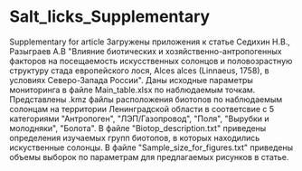 # Salt_licks_Supplementary
Supplementary for article
Загружены приложения к статье Седихин Н.В., Разыграев А.В "Влияние биотических и хозяйственно-антропогенных факторов на посещаемость искусственных солонцов и 
половозрастную структуру стада европейского лося, Alces alces (Linnaeus, 1758), в условиях Северо-Запада России".
Даны исходные параметры мониторинга в файле Main_table.xlsx по наблюдаемым точкам.
Представлены .kmz файлы расположения биотопов по наблюдаемым солонцам на территории Ленинградской области в соответсвие с 5 категориями "Антропоген", "ЛЭП/Газопровод",
"Поля", "Вырубки и молодняки", "Болота". 
В файле "Biotop_description.txt" приведены определения изучаемых групп биотопов, в которых находились искуственные солонцы.
В файле "Sample_size_for_figures.txt" приведены объемы выборок по параметрам для предлагаемых рисунков в статье.

